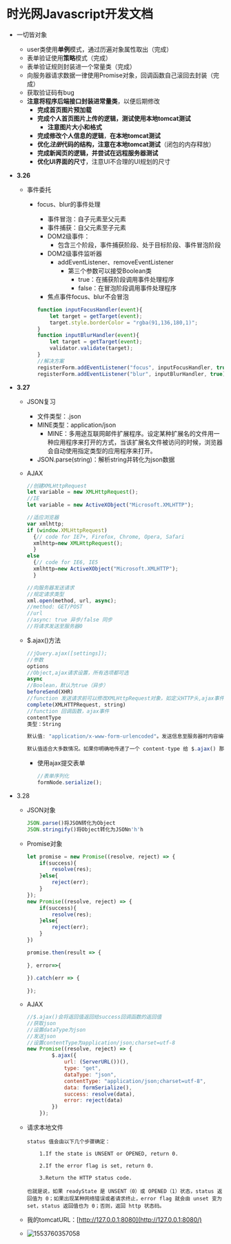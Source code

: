 # 时光网Javascript开发文档

- 一切皆对象

  - user类使用**单例**模式，通过历遍对象属性取出（完成）
  - 表单验证使用**策略**模式（完成）
  - 表单验证规则封装进一个常量类（完成）
  - 向服务器请求数据一律使用Promise对象，回调函数自己滚回去封装（完成）
  - 获取验证码有bug
  - **注意将程序后端接口封装进常量类**，以便后期修改
    - **完成首页图片预加载**
    - **完成个人首页图片上传的逻辑，测试使用本地tomcat测试**
      - **注意图片大小和格式**
    - **完成修改个人信息的逻辑**，**在本地tomcat测试**
    - **优化*注册*代码的结构，注意在本地tomcat测试**（闭包的内存释放）
    - **完成新闻页的逻辑，并尝试在远程服务器测试**
    - **优化UI界面的尺寸**，注意UI不合理的UI规划的尺寸

- **3.26**

  - 事件委托

    - focus、blur的事件处理

      - 事件冒泡：自子元素至父元素
      - 事件捕获：自父元素至子元素
      - DOM2级事件：
        - 包含三个阶段，事件捕获阶段、处于目标阶段、事件冒泡阶段
      - DOM2级事件监听器
        - addEventListener、removeEventListener
          - 第三个参数可以接受Boolean类
            - true：在捕获阶段调用事件处理程序
            - false：在冒泡阶段调用事件处理程序
      - 焦点事件focus、blur不会冒泡

      ```javascript
      function inputFocusHandler(event){
          let target = getTarget(event);
          target.style.borderColor = "rgba(91,136,180,1)";
      }
      function inputBlurHandler(event){
          let target = getTarget(event);
          validator.validate(target);
      }
      //解决方案
      registerForm.addEventListener("focus", inputFocusHandler, true);
      registerForm.addEventListener("blur", inputBlurHandler, true);
      ```

      

- **3.27**

  - JSON复习
    - 文件类型：.json
    - MINE类型：application/json
      - MINE：多用途互联网邮件扩展程序。设定某种扩展名的文件用一种应用程序来打开的方式，当该扩展名文件被访问的时候，浏览器会自动使用指定类型的应用程序来打开。
    - JSON.parse(string)：解析string并转化为json数据

  - AJAX

    ```javascript
    //创建XMLHttpRequest
    let variable = new XMLHttpRequest();
    //IE
    let variable = new ActiveXObject("Microsoft.XMLHTTP");
    
    //适应浏览器
    var xmlhttp;
    if (window.XMLHttpRequest)
      {// code for IE7+, Firefox, Chrome, Opera, Safari
      xmlhttp=new XMLHttpRequest();
      }
    else
      {// code for IE6, IE5
      xmlhttp=new ActiveXObject("Microsoft.XMLHTTP");
      }
    
    //向服务器发送请求
    //规定请求类型
    xml.open(method, url, async);
    //method: GET/POST
    //url
    //async: true 异步/false 同步
    //将请求发送至服务器0
    ```

    

  - $.ajax()方法

    ```javascript
    //jQuery.ajax([settings]);
    //参数
    options
    //Object,ajax请求设置，所有选项都可选
    async
    //Boolean，默认为true（异步）
    beforeSend(XHR)
    //function 发送请求前可以修改XMLHttpRequest对象，如定义HTTP头,ajax事件
    complete(XMLHTTPRequest, string)
    //function 回调函数，ajax事件
    contentType
    类型：String
    
    默认值: "application/x-www-form-urlencoded"。发送信息至服务器时内容编码类型。
    
    默认值适合大多数情况。如果你明确地传递了一个 content-type 给 $.ajax() 那么它必定会发送给服务器（即使没有数据要发送）。
    ```

    

    - 使用ajax提交表单

      ```javascript
      //表单序列化
      formNode.serialize();
      
      ```

      

- 3.28

  - JSON对象

    ```javascript
    JSON.parse()将JSON转化为Object
    JSON.stringify()将Object转化为JSONn'h'h
    ```

    

  - Promise对象

    ```javascript
    let promise = new Promise((resolve, reject) => {
        if(success){
            resolve(res);
        }else{
            reject(err);
        }
    });
    new Promise((resolve, reject) => {
        if(success){
            resolve(res);
        }else{
            reject(err);
        }
    })
    
    promise.then(result => {
        
    }, error=>{
        
    }).catch(err => {
        
    });
    
    ```

  - AJAX

    ```javascript
    //$.ajax()会将返回值返回给success回调函数的返回值
    //获取json
    //设置dataType为json
    //发送json
    //设置contentType为application/json;charset=utf-8
    new Promise((resolve, reject) => {
            $.ajax({
                url: (ServerURL())(),
                type: "get",
                dataType: "json",
                contentType: "application/json;charset=utf-8",
                data: formSerialize(),
                success: resolve(data),
                error: reject(data)
            })
        });
    ```

    

  - 请求本地文件

    ```
    status 值会由以下几个步骤确定：
    
        1.If the state is UNSENT or OPENED, return 0.
    
        2.If the error flag is set, return 0.
    
        3.Return the HTTP status code.
    
    也就是说，如果 readyState 是 UNSENT（0）或 OPENED（1）状态，status 返回值为 0；如果出现某种网络错误或者请求终止，error flag 就会由 unset 变为 set，status 返回值也为 0；否则，返回 http 状态码。
    ```

    

  - 我的tomcatURL：[http://127.0.0.1:8080](http://127.0.0.1:8080/)

  - ![1553760357058](C:\Users\dell\AppData\Roaming\Typora\typora-user-images\1553760357058.png)